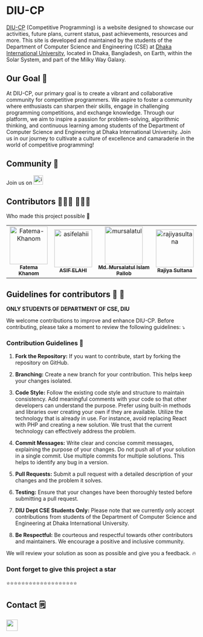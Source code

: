 # DIU-CP

<a href="https://diu-competitive-programming.vercel.app/">DIU-CP</a> (Competitive Programming) is a website designed to showcase our activities, future plans, current status, past achievements, resources and more. This site is developed and maintained by the students of the Department of Computer Science and Engineering (CSE) at <a href="https://diu.ac/">Dhaka International University</a>, located in Dhaka, Bangladesh, on Earth, within the Solar System, and part of the Milky Way Galaxy.

## Our Goal 🥅

At DIU-CP, our primary goal is to create a vibrant and collaborative community for competitive programmers. We aspire to foster a community where enthusiasts can sharpen their skills, engage in challenging programming competitions, and exchange knowledge. Through our platform, we aim to inspire a passion for problem-solving, algorithmic thinking, and continuous learning among students of the Department of Computer Science and Engineering at Dhaka International University. Join us in our journey to cultivate a culture of excellence and camaraderie in the world of competitive programming!

## Community 🏡
<div style="display: inline-block; text-align: center;">
Join us on <a href="https://t.me/+Xl9jUzUkGhFmMDM1"> <img src="https://github.com/Fatema-Khanom/DIU-CP/assets/79168756/e31a1ada-ba45-4ba7-ba8e-75786b3a8da3" alt="image" width="25">
</a>
</div>

## Contributors 👩🏾‍🚀 👨🏾‍🚀
Who made this project possible 🔗

<!-- readme: contributors -start -->
<table>
<tr>
    <td align="center">
        <a href="https://github.com/Fatema-Khanom">
            <img src="https://avatars.githubusercontent.com/u/124078285?v=4" width="100;" alt="Fatema-Khanom"/>
            <br />
            <sub><b>Fatema Khanom</b></sub>
        </a>
    </td>
    <td align="center">
        <a href="https://github.com/asifelahii">
            <img src="https://avatars.githubusercontent.com/u/149480370?v=4" width="100;" alt="asifelahii"/>
            <br />
            <sub><b>ASIF ELAHI</b></sub>
        </a>
    </td>
    <td align="center">
        <a href="https://github.com/mursalatul">
            <img src="https://avatars.githubusercontent.com/u/79168756?v=4" width="100;" alt="mursalatul"/>
            <br />
            <sub><b>Md. Mursalatul Islam Pallob</b></sub>
        </a>
    </td>
    <td align="center">
        <a href="https://github.com/rajiyasultana">
            <img src="https://avatars.githubusercontent.com/u/143528671?v=4" width="100;" alt="rajiyasultana"/>
            <br />
            <sub><b>Rajiya Sultana</b></sub>
        </a>
    </td></tr>
</table>
<!-- readme: contributors -end -->

## Guidelines for contributors 📏 📐
<b>ONLY STUDENTS OF DEPARTMENT OF CSE, DIU</b>

We welcome contributions to improve and enhance DIU-CP. Before contributing, please take a moment to review the following guidelines: ⤵️

### Contribution Guidelines 📑

1. **Fork the Repository:** If you want to contribute, start by forking the repository on GitHub.

2. **Branching:** Create a new branch for your contribution. This helps keep your changes isolated.

3. **Code Style:** Follow the existing code style and structure to maintain consistency. Add meaningful comments with your code so that other developers can understand the purpose. Prefer using built-in methods and libraries over creating your own if they are available. Utilize the technology that is already in use. For instance, avoid replacing React with PHP and creating a new solution. We trust that the current technology can effectively address the problem. 

4. **Commit Messages:** Write clear and concise commit messages, explaining the purpose of your changes. Do not push all of your solution in a single commit. Use multiple commits for multiple solutions. This helps to identify any bug in a version.

5. **Pull Requests:** Submit a pull request with a detailed description of your changes and the problem it solves.

6. **Testing:** Ensure that your changes have been thoroughly tested before submitting a pull request.

9. **DIU Dept CSE Students Only:** Please note that we currently only accept contributions from students of the Department of Computer Science and Engineering at Dhaka International University.

10. **Be Respectful:** Be courteous and respectful towards other contributors and maintainers. We encourage a positive and inclusive community.

We will review your solution as soon as possible and give you a feedback. 🔥
<h3><b>Dont forget to give this project a star</b></h3>⭐⭐⭐⭐⭐⭐⭐⭐⭐⭐⭐⭐⭐⭐⭐⭐⭐⭐⭐

## Contact 🗒️
<a href="mailto:diucpcommunity1@gmail.com">
  <img src="https://github.com/Fatema-Khanom/DIU-CP/assets/79168756/aa0dd112-b658-46e0-9520-cc35aef89275" width="30">
</a>

